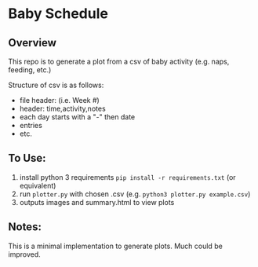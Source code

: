# Baby Schedule

## Overview

This repo is to generate a plot from a csv of baby activity (e.g. naps, feeding, etc.)

Structure of csv is as follows:

* file header: (i.e. Week #)
* header: time,activity,notes
* each day starts with a "-" then date
* entries
* etc.

## To Use:

1. install python 3 requirements `pip install -r requirements.txt` (or equivalent)
2. run `plotter.py` with chosen .csv (e.g. `python3 plotter.py example.csv`)
3. outputs images and summary.html to view plots

## Notes:
This is a minimal implementation to generate plots. Much could be improved.
